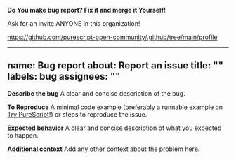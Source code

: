 **Do You make bug report? Fix it and merge it Yourself!**

Ask for an invite ANYONE in this organization!

https://github.com/purescript-open-community/.github/tree/main/profile

---
name: Bug report
about: Report an issue
title: ""
labels: bug
assignees: ""
---

**Describe the bug**
A clear and concise description of the bug.

**To Reproduce**
A minimal code example (preferably a runnable example on [Try PureScript](https://try.purescript.org)!) or steps to reproduce the issue.

**Expected behavior**
A clear and concise description of what you expected to happen.

**Additional context**
Add any other context about the problem here.

